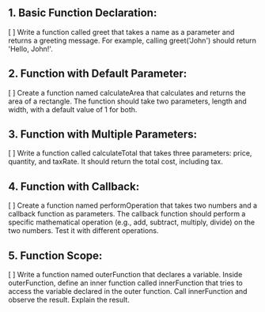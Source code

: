 ## 1. Basic Function Declaration:

[ ] Write a function called greet that takes a name as a parameter and returns a greeting message. For example, calling greet('John') should return 'Hello, John!'.

## 2. Function with Default Parameter:

[ ] Create a function named calculateArea that calculates and returns the area of a rectangle. The function should take two parameters, length and width, with a default value of 1 for both.

## 3. Function with Multiple Parameters:

[ ] Write a function called calculateTotal that takes three parameters: price, quantity, and taxRate. It should return the total cost, including tax.

## 4. Function with Callback:

[ ] Create a function named performOperation that takes two numbers and a callback function as parameters. The callback function should perform a specific mathematical operation (e.g., add, subtract, multiply, divide) on the two numbers. Test it with different operations.

## 5. Function Scope:

[ ] Write a function named outerFunction that declares a variable. Inside outerFunction, define an inner function called innerFunction that tries to access the variable declared in the outer function. Call innerFunction and observe the result. Explain the result.

